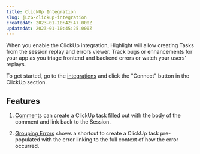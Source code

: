 ```yaml
---
title: ClickUp Integration
slug: jLzG-clickup-integration
createdAt: 2023-01-10:42:47.000Z
updatedAt: 2023-01-10:45:25.000Z
---
```


When you enable the ClickUp integration, Highlight will allow creating Tasks from the session replay and errors viewer. Track bugs or enhancements for your app as you triage frontend and backend errors or watch your users' replays.

To get started, go to the [integrations](https://app.highlight.io/integrations) and click the "Connect" button in the ClickUp section.

## Features

1.  [Comments](/product-features/comments) can create a ClickUp task filled out with the body of the comment and link back to the Session.

2.  [Grouping Errors](/error-monitoring/grouping-errors) shows a shortcut to create a ClickUp task pre-populated with the error linking to the full context of how the error occurred.
